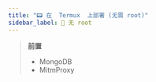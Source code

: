 ```yaml
---
title: "📟 在  Termux  上部署 (无需 root)"
sidebar_label: 🔕 无 root
---
```


> **前置**
> - MongoDB
> - MitmProxy
